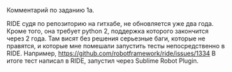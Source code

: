 Комментарий по заданию 1а.

RIDE судя по репозиторию на гитхабе, не обновляется уже два года. Кроме того, она требует python 2, поддержка которого закончится через 2 года.
Там висят без решения серьезные баги, которые не правятся, и которые мне помешали запустить тесты непосредственно в RIDE. Например, https://github.com/robotframework/ride/issues/1334
В итоге тест написал в RIDE, запустил через Sublime Robot Plugin.
